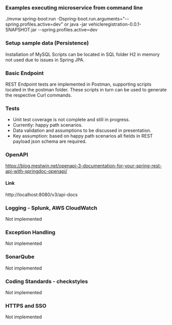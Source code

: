 

### Examples executing microservice from command line
./mvnw spring-boot:run -Dspring-boot.run.arguments="--spring.profiles.active=dev"
  or
java -jar vehicleregistration-0.0.1-SNAPSHOT.jar --spring.profiles.active=dev

### Setup sample data (Persistence)
Installation of MySQL Scripts can be located in SQL folder 
H2 in memory not used due to issues in Spring JPA.

### Basic Endpoint 
REST Endpoint tests are implemented in Postman, supporting scripts located in the postman folder. 
These scripts in turn can be used to generate the respective Curl commands.

### Tests 
- Unit test coverage is not complete and still in progress.
- Currently: happy path scenarios.
- Data validation and assumptions to be discussed in presentation.
- Key assumption: based on happy path scenarios all fields in REST payload json schema are required.

### OpenAPI
https://blog.mestwin.net/openapi-3-documentation-for-your-spring-rest-api-with-springdoc-openapi/
#### Link
http://localhost:8080/v3/api-docs


### Logging - Splunk, AWS CloudWatch
Not implemented

### Exception Handling
Not implemented

### SonarQube 
Not implemented

### Coding Standards - checkstyles
Not implemented

### HTTPS and SSO 
Not implemented
